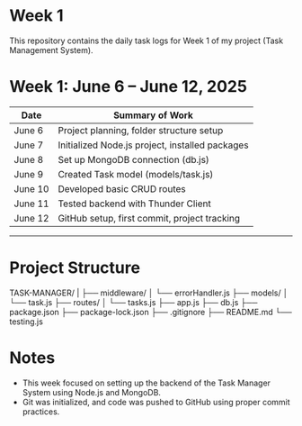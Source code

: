 # Week 1

This repository contains the daily task logs for Week 1 of my project (Task Management System).


#  Week 1: June 6 – June 12, 2025

| Date       | Summary of Work                                 |
|------------|-------------------------------------------------|
| June 6     | Project planning, folder structure setup        |
| June 7     | Initialized Node.js project, installed packages |
| June 8     | Set up MongoDB connection (db.js)               |
| June 9     | Created Task model (models/task.js)             |
| June 10    | Developed basic CRUD routes                     |
| June 11    | Tested backend with Thunder Client              |
| June 12    | GitHub setup, first commit, project tracking    |

---

# Project Structure
TASK-MANAGER/
|
├── middleware/
│ └── errorHandler.js
├── models/
│ └── task.js
├── routes/
│ └── tasks.js
├── app.js
├── db.js
├── package.json
├── package-lock.json
├── .gitignore
├── README.md
└── testing.js

# Notes

- This week focused on setting up the backend of the Task Manager System using Node.js and MongoDB.
- Git was initialized, and code was pushed to GitHub using proper commit practices.
